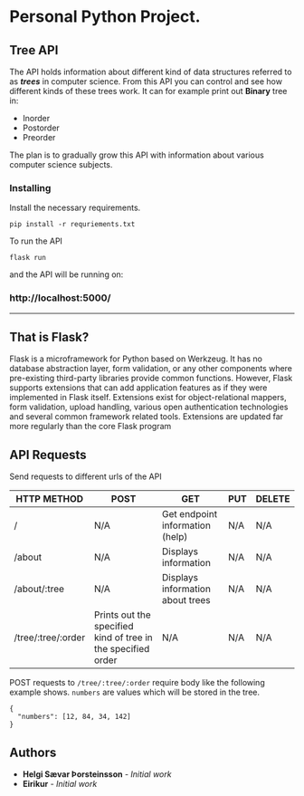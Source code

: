 # Personal Python Project.

## Tree API

The API holds information about different kind of data structures referred to as **_trees_** in computer science.
From this API you can control and see how different kinds of these trees work.
It can for example print out **Binary** tree in:

- Inorder
- Postorder
- Preorder

The plan is to gradually grow this API with information about various computer science subjects.

### Installing

Install the necessary requirements.

```
pip install -r requriements.txt
```

To run the API

```
flask run
```

and the API will be running on:

### http://localhost:5000/

---

## That is Flask?

Flask is a microframework for Python based on Werkzeug. It has no database abstraction layer, form validation, or any other components where pre-existing third-party libraries provide common functions. However, Flask supports extensions that can add application features as if they were implemented in Flask itself. Extensions exist for object-relational mappers, form validation, upload handling, various open authentication technologies and several common framework related tools. Extensions are updated far more regularly than the core Flask program

## API Requests

Send requests to different urls of the API

| HTTP METHOD        | POST                                                         | GET                              | PUT | DELETE |
| ------------------ | ------------------------------------------------------------ | -------------------------------- | --- | ------ |
| /                  | N/A                                                          | Get endpoint information (help)  | N/A | N/A    |
| /about             | N/A                                                          | Displays information             | N/A | N/A    |
| /about/:tree       | N/A                                                          | Displays information about trees | N/A | N/A    |
| /tree/:tree/:order | Prints out the specified kind of tree in the specified order | N/A                              | N/A | N/A    |

POST requests to `/tree/:tree/:order` require body like the following example shows.
`numbers` are values which will be stored in the tree.

    {
      "numbers": [12, 84, 34, 142]
    }

## Authors

- **Helgi Sævar Þorsteinsson** - _Initial work_
- **Eirikur** - _Initial work_
